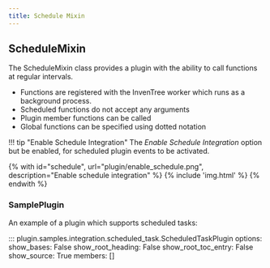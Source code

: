 ```yaml
---
title: Schedule Mixin
---
```


## ScheduleMixin

The ScheduleMixin class provides a plugin with the ability to call functions at regular intervals.

- Functions are registered with the InvenTree worker which runs as a background process.
- Scheduled functions do not accept any arguments
- Plugin member functions can be called
- Global functions can be specified using dotted notation

!!! tip "Enable Schedule Integration"
    The *Enable Schedule Integration* option but be enabled, for scheduled plugin events to be activated.

{% with id="schedule", url="plugin/enable_schedule.png", description="Enable schedule integration" %}
{% include 'img.html' %}
{% endwith %}

### SamplePlugin

An example of a plugin which supports scheduled tasks:

::: plugin.samples.integration.scheduled_task.ScheduledTaskPlugin
    options:
        show_bases: False
        show_root_heading: False
        show_root_toc_entry: False
        show_source: True
        members: []
